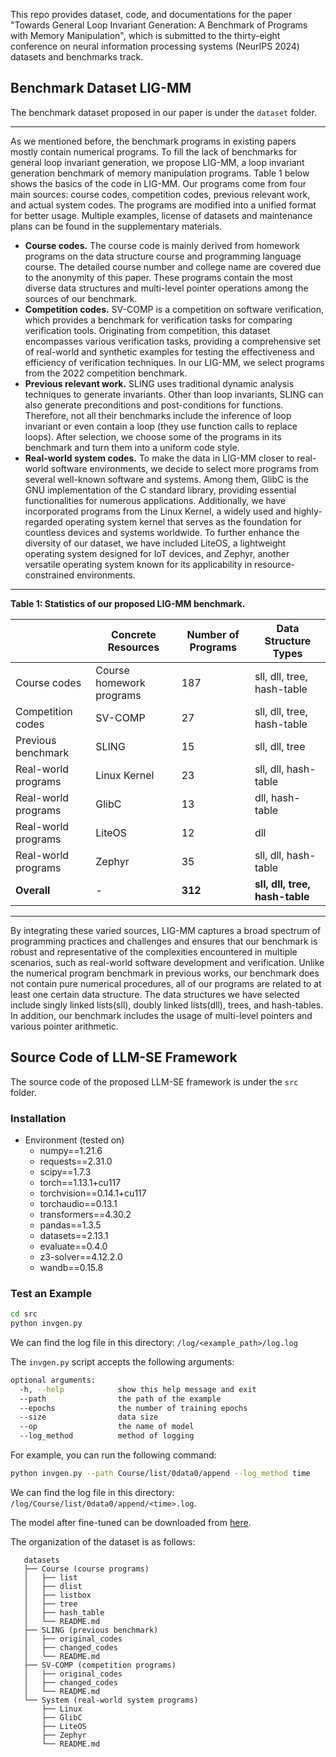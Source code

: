 This repo provides dataset, code, and documentations for the paper 
"Towards General Loop Invariant Generation: A Benchmark of Programs with Memory Manipulation", 
which is submitted to the thirty-eight conference on neural information processing systems (NeurIPS 2024) datasets and benchmarks track.

## Benchmark Dataset LIG-MM
The benchmark dataset proposed in our paper is under the `dataset` folder.

---

As we mentioned before, the benchmark programs in existing papers mostly contain numerical programs. To fill the lack of benchmarks for general loop invariant generation, we propose LIG-MM, a loop invariant generation benchmark of memory manipulation programs. Table 1 below shows the basics of the code in LIG-MM. Our programs come from four main sources: course codes, competition codes, previous relevant work, and actual system codes. The programs are modified into a unified format for better usage. Multiple examples, license of datasets and maintenance plans can be found in the supplementary materials.

- **Course codes.** The course code is mainly derived from homework programs on the data structure course and programming language course. The detailed course number and college name are covered due to the anonymity of this paper. These programs contain the most diverse data structures and multi-level pointer operations among the sources of our benchmark.
- **Competition codes.** SV-COMP is a competition on software verification, which provides a benchmark for verification tasks for comparing verification tools. Originating from competition, this dataset encompasses various verification tasks, providing a comprehensive set of real-world and synthetic examples for testing the effectiveness and efficiency of verification techniques. In our LIG-MM, we select programs from the 2022 competition benchmark.
- **Previous relevant work.** SLING uses traditional dynamic analysis techniques to generate invariants. Other than loop invariants, SLING can also generate preconditions and post-conditions for functions. Therefore, not all their benchmarks include the inference of loop invariant or even contain a loop (they use function calls to replace loops). After selection, we choose some of the programs in its benchmark and turn them into a uniform code style.
- **Real-world system codes.** To make the data in LIG-MM closer to real-world software environments, we decide to select more programs from several well-known software and systems. Among them, GlibC is the GNU implementation of the C standard library, providing essential functionalities for numerous applications. Additionally, we have incorporated programs from the Linux Kernel, a widely used and highly-regarded operating system kernel that serves as the foundation for countless devices and systems worldwide. To further enhance the diversity of our dataset, we have included LiteOS, a lightweight operating system designed for IoT devices, and Zephyr, another versatile operating system known for its applicability in resource-constrained environments.

---

**Table 1: Statistics of our proposed LIG-MM benchmark.**

|                     | Concrete Resources               | Number of Programs | Data Structure Types     |
|---------------------|----------------------------------|---------------------|--------------------------|
| Course codes        | Course homework programs         | 187                 | sll, dll, tree, hash-table |
| Competition codes   | SV-COMP                          | 27                  | sll, dll, tree, hash-table |
| Previous benchmark  | SLING                            | 15                  | sll, dll, tree           |
| Real-world programs | Linux Kernel                     | 23                  | sll, dll, hash-table     |
| Real-world programs | GlibC                            | 13                  | dll, hash-table          |
| Real-world programs | LiteOS                           | 12                  | dll                      |
| Real-world programs | Zephyr                           | 35                  | sll, dll, hash-table     |
| **Overall**         | -                                | **312**             | **sll, dll, tree, hash-table** |

---

By integrating these varied sources, LIG-MM captures a broad spectrum of programming practices and challenges and ensures that our benchmark is robust and representative of the complexities encountered in multiple scenarios, such as real-world software development and verification. Unlike the numerical program benchmark in previous works, our benchmark does not contain pure numerical procedures, all of our programs are related to at least one certain data structure. The data structures we have selected include singly linked lists(sll), doubly linked lists(dll), trees, and hash-tables. In addition, our benchmark includes the usage of multi-level pointers and various pointer arithmetic. 

## Source Code of LLM-SE Framework
The source code of the proposed LLM-SE framework is under the `src` folder.

### Installation

- Environment (tested on)
  - numpy==1.21.6
  - requests==2.31.0
  - scipy==1.7.3
  - torch==1.13.1+cu117
  - torchvision==0.14.1+cu117
  - torchaudio==0.13.1
  - transformers==4.30.2
  - pandas==1.3.5
  - datasets==2.13.1
  - evaluate==0.4.0
  - z3-solver==4.12.2.0
  - wandb==0.15.8

### Test an Example

```bash
cd src
python invgen.py
```
We can find the log file in this directory: `/log/<example_path>/log.log`

The `invgen.py` script accepts the following arguments:

```bash
optional arguments:
  -h, --help            show this help message and exit
  --path                the path of the example
  --epochs              the number of training epochs
  --size                data size
  --op                  the name of model
  --log_method          method of logging
```

For example, you can run the following command:

```bash
python invgen.py --path Course/list/0data0/append --log_method time
```

We can find the log file in this directory: `/log/Course/list/0data0/append/<time>.log`.

The model after fine-tuned can be downloaded from [here](https://mega.nz/file/M9FEWCjD#QkAQLu7UERPk4Xgb-Rer4U7lfKy7P3rdQeY_p-b8nhM).

The organization of the dataset is as follows:
 ```
    datasets
    ├── Course (course programs)
    │   ├── list
    │   ├── dlist
    │   ├── listbox
    │   ├── tree
    │   ├── hash_table
    │   └── README.md
    ├── SLING (previous benchmark)
    │   ├── original_codes
    │   ├── changed_codes
    │   └── README.md
    ├── SV-COMP (competition programs)
    │   ├── original_codes
    │   ├── changed_codes
    │   └── README.md
    └── System (real-world system programs)
        ├── Linux
        ├── GlibC
        ├── LiteOS
        ├── Zephyr
        └── README.md
```

